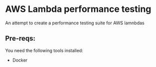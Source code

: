# AWS Lambda performance testing

An attempt to create a performance testing suite for AWS lamnbdas

## Pre-reqs:

You need the following tools installed:

* Docker

